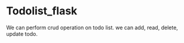 # Todolist_flask
We can perform crud operation on todo list. we can add, read, delete, update todo.

